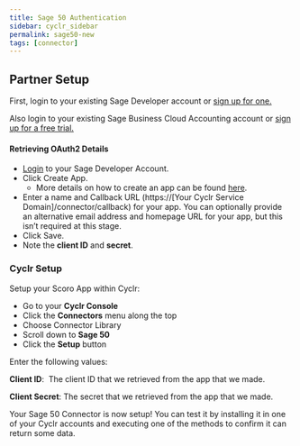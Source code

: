 ```yaml
---
title: Sage 50 Authentication
sidebar: cyclr_sidebar
permalink: sage50-new
tags: [connector]
---
```


## Partner Setup

First, login to your existing Sage Developer account or [sign up for one.](https://developerselfservice.sageone.com/)

Also login to your existing Sage Business Cloud Accounting account or [sign up for a free trial.](https://www.sageone.com/?clear&filter=apiv3.1)

#### Retrieving OAuth2 Details

*   [Login](https://developerselfservice.sageone.com/) to your Sage Developer Account.
*   Click Create App.
    *   More details on how to create an app can be found [here](https://developer.sage.com/api/accounting/guides/client_app_registration/).
*   Enter a name and Callback URL (https://[Your Cyclr Service Domain]/connector/callback) for your app. You can optionally provide an alternative email address and homepage URL for your app, but this isn’t required at this stage.
*   Click Save.
*   Note the **client ID** and **secret**.

### Cyclr Setup

Setup your Scoro App within Cyclr:

*   Go to your **Cyclr Console**
*   Click the **Connectors** menu along the top
*   Choose Connector Library
*   Scroll down to **Sage 50**
*   Click the **Setup** button

Enter the following values:

**Client ID**:  The client ID that we retrieved from the app that we made.

**Client Secret**:  The secret that we retrieved from the app that we made.


Your Sage 50 Connector is now setup! You can test it by installing it in one of your Cyclr accounts and executing one of the methods to confirm it can return some data.
